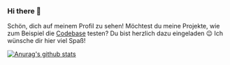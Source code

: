### Hi there 👋

Schön, dich auf meinem Profil zu sehen!
Möchtest du meine Projekte, wie zum Beispiel die [Codebase](https://github.com/Notme112/Codebase) testen? Du bist herzlich dazu eingeladen 😉
Ich wünsche dir hier viel Spaß!

[![Anurag's github stats](https://github-readme-stats.vercel.app/api?username=notme112&count_private=false)](#)
